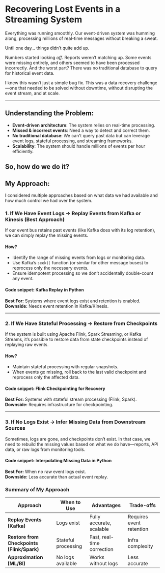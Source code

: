 # Recovering Lost Events in a Streaming System 

Everything was running smoothly. Our event-driven system was humming along, processing millions of real-time messages without breaking a sweat.  

Until one day… things didn’t quite add up.  

Numbers started looking *off*. Reports weren’t matching up. Some events were missing entirely, and others seemed to have been processed incorrectly. And the worst part? There was no traditional database to query for historical event data.  

I knew this wasn’t just a simple bug fix. This was a data recovery challenge—one that needed to be solved without downtime, without disrupting the event stream, and at scale.  

---

## Understanding the Problem:  

- **Event-driven architecture**: The system relies on real-time processing.
- **Missed & incorrect events**: Need a way to detect and correct them.
- **No traditional database**: We can't query past data but can leverage event logs, stateful processing, and streaming frameworks.
- **Scalability**: The system should handle millions of events per hour efficiently.

So, how do we do it? 
---

##  My Approach: 

I considered multiple approaches based on what data we had available and how much control we had over the system.  

### 1. If We Have Event Logs → Replay Events from Kafka or Kinesis  (Best Approach)

If our event bus retains past events (like Kafka does with its log retention), we can simply replay the missing events.  

#### How?  
- Identify the range of missing events from logs or monitoring data.  
- Use Kafka’s `seek()` function (or similar for other message buses) to reprocess only the necessary events.  
- Ensure idempotent processing so we don’t accidentally double-count any event.  

#### Code snippet: Kafka Replay in Python  
**Best For:** Systems where event logs exist and retention is enabled.  
**Downside:** Needs event retention in Kafka/Kinesis.  

---

### 2. If We Have Stateful Processing → Restore from Checkpoints  

If the system is built using Apache Flink, Spark Streaming, or Kafka Streams, it’s possible to restore data from state checkpoints instead of replaying raw events.  

#### How?  
- Maintain stateful processing with regular snapshots.  
- When events go missing, roll back to the last valid checkpoint and reprocess only the affected data.  

#### Code snippet: Flink Checkpointing for Recovery  
**Best For:** Systems with stateful stream processing (Flink, Spark).  
**Downside:** Requires infrastructure for checkpointing.  

---

### 3. If No Logs Exist → Infer Missing Data from Downstream Sources  

Sometimes, logs are gone, and checkpoints don’t exist. In that case, we need to rebuild the missing values based on what we do have—reports, API data, or raw logs from monitoring tools.  

#### Code snippet: Interpolating Missing Data in Python  
**Best For:** When no raw event logs exist.  
**Downside:** Less accurate than actual event replay.  

### Summary of My Approach
| **Approach**             | **When to Use** | **Advantages** | **Trade-offs** |
|-------------------------|---------------|----------------|---------------|
| **Replay Events (Kafka)** | Logs exist | Fully accurate, scalable | Requires event retention |
| **Restore from Checkpoints (Flink/Spark)** | Stateful processing | Fast, real-time correction | Infra complexity |
| **Approximation (ML/BI)** | No logs available | Works without logs | Less accurate |
